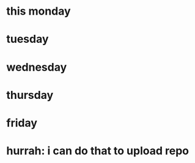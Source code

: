 # this monday

# tuesday

# wednesday

# thursday

# friday

# hurrah: i can do that to upload repo
